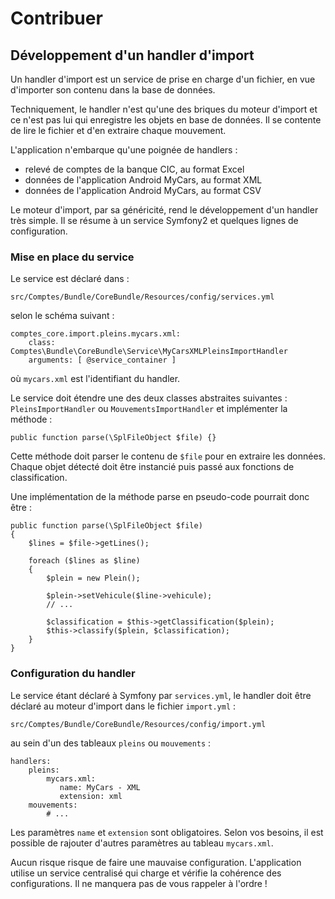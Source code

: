 # Contribuer

## Développement d'un handler d'import

Un handler d'import est un service de prise en charge d'un fichier, en vue d'importer son contenu dans la base de données.

Techniquement, le handler n'est qu'une des briques du moteur d'import et ce n'est pas lui qui enregistre les objets en base de données. Il se contente de lire le fichier et d'en extraire chaque mouvement.

L'application n'embarque qu'une poignée de handlers :

- relevé de comptes de la banque CIC, au format Excel
- données de l'application Android MyCars, au format XML
- données de l'application Android MyCars, au format CSV

Le moteur d'import, par sa généricité, rend le développement d'un handler très simple. Il se résume à un service Symfony2 et quelques lignes de configuration.

### Mise en place du service

Le service est déclaré dans :

    src/Comptes/Bundle/CoreBundle/Resources/config/services.yml

selon le schéma suivant :

    comptes_core.import.pleins.mycars.xml:
        class: Comptes\Bundle\CoreBundle\Service\MyCarsXMLPleinsImportHandler
        arguments: [ @service_container ]

où `mycars.xml` est l'identifiant du handler.

Le service doit étendre une des deux classes abstraites suivantes : `PleinsImportHandler` ou `MouvementsImportHandler` et implémenter la méthode :

`public function parse(\SplFileObject $file) {}`

Cette méthode doit parser le contenu de `$file` pour en extraire les données. Chaque objet détecté doit être instancié puis passé aux fonctions de classification.

Une implémentation de la méthode parse en pseudo-code pourrait donc être :

    public function parse(\SplFileObject $file)
    {
        $lines = $file->getLines();

        foreach ($lines as $line)
        {
            $plein = new Plein();

            $plein->setVehicule($line->vehicule);
            // ...

            $classification = $this->getClassification($plein);
            $this->classify($plein, $classification);
        }
    }

### Configuration du handler

Le service étant déclaré à Symfony par `services.yml`, le handler doit être déclaré au moteur d'import dans le fichier `import.yml` :

    src/Comptes/Bundle/CoreBundle/Resources/config/import.yml

au sein d'un des tableaux `pleins` ou `mouvements` :

    handlers:
        pleins:
            mycars.xml:
               name: MyCars - XML
               extension: xml
        mouvements:
            # ...

Les paramètres `name` et `extension` sont obligatoires. Selon vos besoins, il est possible de rajouter d'autres paramètres au tableau `mycars.xml`.

Aucun risque risque de faire une mauvaise configuration. L'application utilise un service centralisé qui charge et vérifie la cohérence des configurations. Il ne manquera pas de vous rappeler à l'ordre !